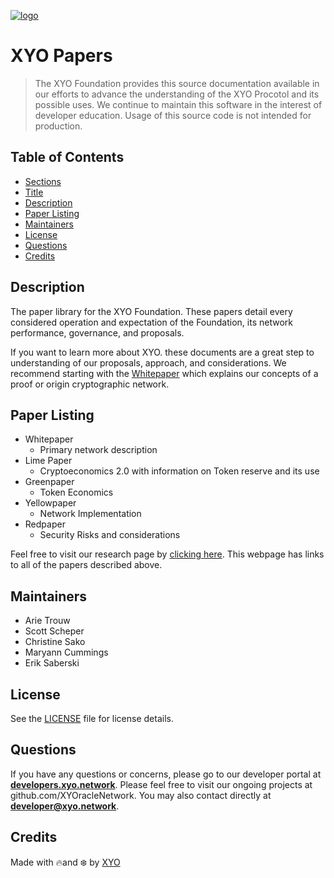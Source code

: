[logo]: https://cdn.xy.company/img/brand/XYO_full_colored.png

[![logo]](https://xyo.network)

# XYO Papers

> The XYO Foundation provides this source documentation available in our efforts to advance the understanding of the XYO Procotol and its possible uses. We continue to maintain this software in the interest of developer education. Usage of this source code is not intended for production.

## Table of Contents

-   [Sections](#sections)
-   [Title](#xyo-papers)
-   [Description](#description)
-   [Paper Listing](#paper-listing)
-   [Maintainers](#maintainers)
-   [License](#license)
-   [Questions](#questions)
-   [Credits](#credits)

## Description

The paper library for the XYO Foundation. These papers detail every considered operation and expectation of the Foundation, its network performance, governance, and proposals.

If you want to learn more about XYO. these documents are a great step to understanding of our proposals, approach, and considerations. We recommend starting with the [Whitepaper](./white-paper/XYO-White-Paper.pdf) which explains our concepts of a proof or origin cryptographic network.

## Paper Listing

- Whitepaper
  - Primary network description
- Lime Paper 
  - Cryptoeconomics 2.0 with information on Token reserve and its use
- Greenpaper
  - Token Economics
- Yellowpaper 
  - Network Implementation
- Redpaper
  - Security Risks and considerations

Feel free to visit our research page by [clicking here](https://xyo.network/research
). This webpage has links to all of the papers described above.

## Maintainers

- Arie Trouw
- Scott Scheper
- Christine Sako
- Maryann Cummings
- Erik Saberski

## License

See the [LICENSE](LICENSE) file for license details.

## Questions

If you have any questions or concerns, please go to our developer portal at [**developers.xyo.network**](<https://developers.xyo.network/>
). Please feel free to visit our ongoing projects at github.com/XYOracleNetwork. You may also contact directly at **developer@xyo.network**.

## Credits

Made with 🔥and ❄️ by [XYO](https://www.xyo.network)
